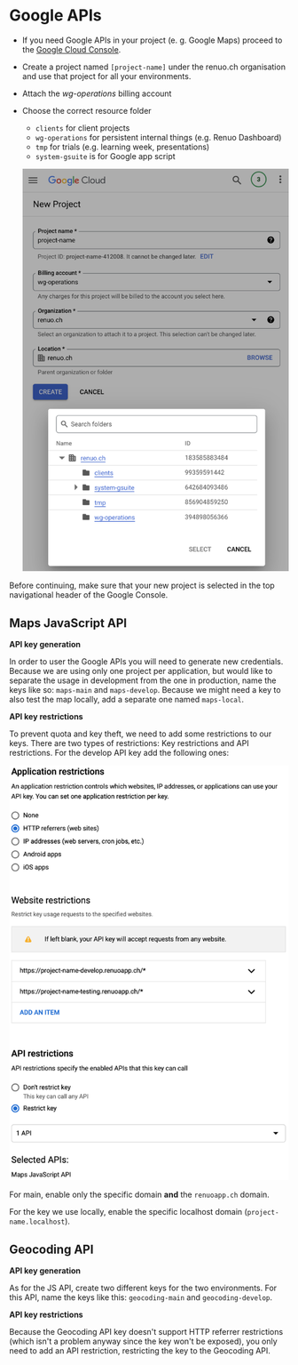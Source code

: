 # Google APIs

* If you need Google APIs in your project (e. g. Google Maps) proceed to the [Google Cloud Console](https://console.cloud.google.com).
* Create a project named `[project-name]` under the renuo.ch organisation and use that project for all your environments.
* Attach the _wg-operations_ billing account
* Choose the correct resource folder
  * `clients` for client projects
  * `wg-operations` for persistent internal things (e.g. Renuo Dashboard)
  * `tmp` for trials (e.g. learning week, presentations)
  * `system-gsuite` is for Google app script

  ![google_app_1](images/google_app_1.png)

Before continuing, make sure that your new project is selected in the top navigational header of the Google Console.

## Maps JavaScript API

**API key generation**

In order to user the Google APIs you will need to generate new credentials. Because we are using only one project per application, but would like to separate the usage in development from the one in production, name the keys like so: `maps-main` and `maps-develop`. Because we might need a key to also test the map locally, add a separate one named `maps-local`.

**API key restrictions**

To prevent quota and key theft, we need to add some restrictions to our keys. There are two types of restrictions: Key restrictions and API restrictions. For the develop API key add the following ones:

![google_app_2](images/google_app_2.png)

For main, enable only the specific domain **and** the `renuoapp.ch` domain.

For the key we use locally, enable the specific localhost domain (`project-name.localhost`).

## Geocoding API

**API key generation**

As for the JS API, create two different keys for the two environments. For this API, name the keys like this: `geocoding-main` and `geocoding-develop`.

**API key restrictions**

Because the Geocoding API key doesn't support HTTP referrer restrictions (which isn't a problem anyway since the key won't be exposed), you only need to add an API restriction, restricting the key to the Geocoding API.
